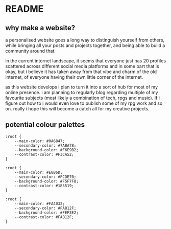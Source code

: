 # README
## why make a website?
a personalised website goes a long way to distinguish yourself from others,
while bringing all your posts and projects together, and being able to build a community around that.

in the current internet landscape,
it seems that everyone just has 20 profiles scattered across different social media platforms
and in some part that is okay,
but i believe it has taken away from that vibe and charm of the old internet, of everyone having their own little corner of the internet.

as this website develops i plan to turn it into a sort of hub for most of my online presence.
i am planning to regularly blog regarding multiple of my favourite subjects (most likely a combination of tech, rpgs and music). If i figure out how to i would even love to publish some of my rpg work and so on. really i hope this will become a catch all for my creative projects.


## potential colour palettes
```
:root {
	--main-color: #0A6847;
	--secondary-color: #7ABA78;
	--background-color: #F6E9B2;
	--contrast-color: #F3CA52;
}
```
```
:root {
	--main-color: #E8B6D;
	--secondary-color: #FCDE70;
	--background-color: #F5F7F8;
	--contrast-color: #185519;
}
```
```
:root {
	--main-color: #FA4032;
	--secondary-color: #FA812F;
	--background-color: #FEF3E2;
	--contrast-color: #FAB12F;
}

```
